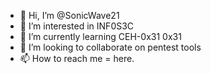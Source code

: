- 👋 Hi, I’m @SonicWave21
- 👀 I’m interested in INF0S3C
- 🌱 I’m currently learning CEH-0x31 0x31
- 💞️ I’m looking to collaborate on pentest tools
- 📫 How to reach me = here.

<!---
SonicWave21/SonicWave21 is a ✨ special ✨ repository because its `README.md` (this file) appears on your GitHub profile.
You can click the Preview link to take a look at your changes.
--->
